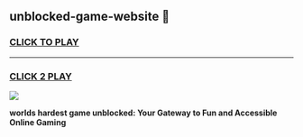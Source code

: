 
## unblocked-game-website 👋
<h3>
<a href="https://premium.freeplayer.one?title=unblocked-game-website&ref=14F">CLICK TO PLAY</a></h3>
<hr>

<h3>
<a href="https://premium.freeplayer.one?title=unblocked-game-website&ref=14F">CLICK 2 PLAY</a>
  
</h3>

<a href="https://premium.freeplayer.one?title=unblocked-game-website&ref=12F/"><img src="https://clearcache.store/games.png"></a>


**worlds hardest game unblocked: Your Gateway to Fun and Accessible Online Gaming**

